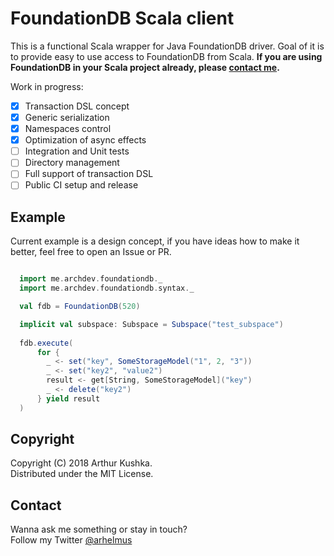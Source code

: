 FoundationDB Scala client
=========================

This is a functional Scala wrapper for Java FoundationDB driver.
Goal of it is to provide easy to use access to FoundationDB from Scala.
**If you are using FoundationDB in your Scala project already, please [contact me](https://archdev.me).**   

Work in progress:
- [x] Transaction DSL concept
- [x] Generic serialization
- [x] Namespaces control
- [x] Optimization of async effects
- [ ] Integration and Unit tests
- [ ] Directory management
- [ ] Full support of transaction DSL 
- [ ] Public CI setup and release

## Example
Current example is a design concept, if you have ideas how to make it better, feel free to open an Issue or PR.
```scala

  import me.archdev.foundationdb._
  import me.archdev.foundationdb.syntax._

  val fdb = FoundationDB(520)

  implicit val subspace: Subspace = Subspace("test_subspace")
  
  fdb.execute(
      for {
        _ <- set("key", SomeStorageModel("1", 2, "3"))
        _ <- set("key2", "value2")
        result <- get[String, SomeStorageModel]("key")
        _ <- delete("key2")
      } yield result
  )
```

## Copyright
Copyright (C) 2018 Arthur Kushka.  
Distributed under the MIT License.

## Contact
Wanna ask me something or stay in touch?   
Follow my Twitter [@arhelmus](https://twitter.com/Arhelmus)
